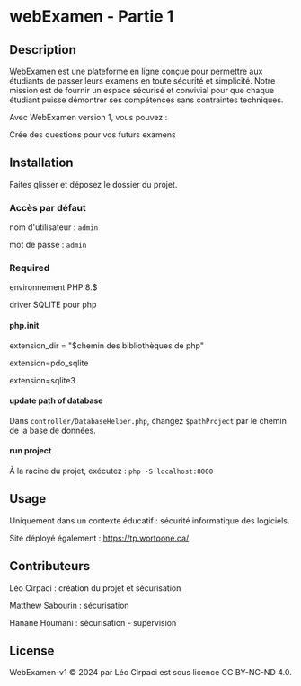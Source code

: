 # webExamen - Partie 1

## Description
WebExamen est une plateforme en ligne conçue pour permettre aux étudiants de passer leurs examens en toute sécurité et simplicité. Notre mission est de fournir un espace sécurisé et convivial pour que chaque étudiant puisse démontrer ses compétences sans contraintes techniques.

Avec WebExamen version 1, vous pouvez :

Crée des questions pour vos futurs examens

## Installation

Faites glisser et déposez le dossier du projet.

### Accès par défaut 

nom d'utilisateur : `admin`

mot de passe : `admin`

### Required

environnement PHP 8.$

driver SQLITE pour php

#### php.init

extension_dir = "$chemin des bibliothèques de php"

extension=pdo_sqlite

extension=sqlite3

#### update path of database
Dans `controller/DatabaseHelper.php`, changez `$pathProject` par le chemin de la base de données.

#### run project
À la racine du projet, exécutez : `php -S localhost:8000`

## Usage
Uniquement dans un contexte éducatif : sécurité informatique des logiciels.

Site déployé également : https://tp.wortoone.ca/

## Contributeurs
Léo Cirpaci : création du projet et sécurisation

Matthew Sabourin : sécurisation

Hanane Houmani : sécurisation - supervision

## License
WebExamen-v1 © 2024 par Léo Cirpaci est sous licence CC BY-NC-ND 4.0.
